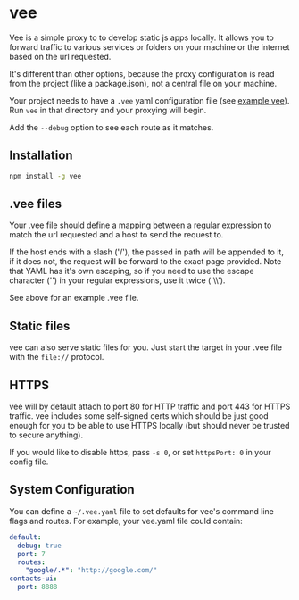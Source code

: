 vee
===

Vee is a simple proxy to to develop static js apps locally.  It allows you to forward traffic to various services or folders on your machine or the internet based on the url requested.

It's different than other options, because the proxy configuration is read from the project (like a package.json), not a central file on your machine.

Your project needs to have a `.vee` yaml configuration file (see [example.vee](https://github.com/HubSpot/vee/blob/master/example.vee)).  Run
`vee` in that directory and your proxying will begin.

Add the `--debug` option to see each route as it matches.

Installation
------------

```bash
npm install -g vee
```

.vee files
----------

Your .vee file should define a mapping between a regular expression to match the url
requested and a host to send the request to.

If the host ends with a slash ('/'), the passed in path will be appended to it, if it
does not, the request will be forward to the exact page provided.  Note that YAML has
it's own escaping, so if you need to use the escape character ('\') in your regular
expressions, use it twice ('\\\\').

See above for an example .vee file.

Static files
------------

vee can also serve static files for you.  Just start the target in your .vee file with
the `file://` protocol.

HTTPS
-----

vee will by default attach to port 80 for HTTP traffic and port 443 for HTTPS traffic.
vee includes some self-signed certs which should be just good enough for you to be
able to use HTTPS locally (but should never be trusted to secure anything).

If you would like to disable https, pass `-s 0`, or set `httpsPort: 0` in your config
file.

System Configuration
--------------------

You can define a `~/.vee.yaml` file to set defaults for vee's command line flags
and routes.  For example, your vee.yaml file could contain:

```yaml
default:
  debug: true
  port: 7
  routes:
    "google/.*": "http://google.com/"
contacts-ui:
  port: 8888
```
